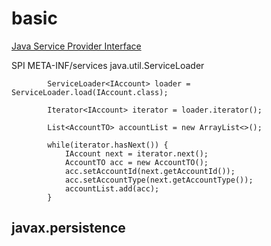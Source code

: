 # basic

[Java Service Provider Interface ](https://itnext.io/java-service-provider-interface-understanding-it-via-code-30e1dd45a091)

SPI
META-INF/services
java.util.ServiceLoader

			ServiceLoader<IAccount> loader = ServiceLoader.load(IAccount.class);
			
			Iterator<IAccount> iterator = loader.iterator();
			
			List<AccountTO> accountList = new ArrayList<>();
			
			while(iterator.hasNext()) {
				IAccount next = iterator.next();
				AccountTO acc = new AccountTO();
				acc.setAccountId(next.getAccountId());
				acc.setAccountType(next.getAccountType());
				accountList.add(acc);
			}

## javax.persistence


